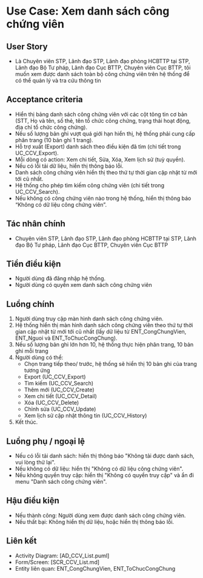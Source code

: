 # Use Case: Xem danh sách công chứng viên

## User Story
- Là Chuyên viên STP, Lãnh đạo STP, Lãnh đạo phòng HCBTTP tại STP, Lãnh đạo Bộ Tư pháp, Lãnh đạo Cục BTTP, Chuyên viên Cục BTTP, tôi muốn xem được danh sách toàn bộ công chứng viên trên hệ thống để có thể quản lý và tra cứu thông tin

## Acceptance criteria
- Hiển thị bảng danh sách công chứng viên với các cột tông tin cơ bản (STT, Họ và tên, số thẻ, tên tổ chức công chứng, trạng thái hoạt động, địa chỉ tổ chức công chứng).
- Nếu số lượng bản ghi vượt quá giới hạn hiển thị, hệ thống phải cung cấp phân trang (10 bản ghi 1 trang).
- Hỗ trợ xuất (Export) danh sách theo điều kiện đã tìm  (chi tiết trong UC_CCV_Export).
- Mỗi dòng có action: Xem chi tiết, Sửa, Xóa, Xem lịch sử (tuỳ quyền).  
- Nếu có lỗi tải dữ liệu, hiển thị thông báo lỗi.
- Danh sách công chứng viên hiển thị theo thứ tự thời gian cập nhật từ mới tới cũ nhất.
- Hệ thống cho phép tìm kiếm công chứng viên (chi tiết trong UC_CCV_Search).    
- Nếu không có công chứng viên nào trong hệ thống, hiển thị thông báo “Không có dữ liệu công chứng viên”.  

## Tác nhân chính
- Chuyên viên STP, Lãnh đạo STP, Lãnh đạo phòng HCBTTP tại STP, Lãnh đạo Bộ Tư pháp, Lãnh đạo Cục BTTP, Chuyên viên Cục BTTP

## Tiền điều kiện
- Người dùng đã đăng nhập hệ thống.
- Người dùng có quyền xem danh sách công chứng viên

## Luồng chính
1. Người dùng truy cập màn hình danh sách công chứng viên.
2. Hệ thống hiển thị màn hình danh sách công chứng viên theo thứ tự thời gian cập nhật từ mới tới cũ nhất (lấy dữ liệu từ ENT_CongChungVien, ENT_Nguoi và ENT_ToChucCongChung).
3. Nếu số lượng bản ghi lớn hơn 10, hệ thống thực hiện phân trang, 10 bản ghi mỗi trang
4. Người dùng có thể:
   - Chọn trang tiếp theo/ trước, hệ thống sẽ hiển thị 10 bản ghi của trang tương ứng
   - Export (UC_CCV_Export)
   - Tìm kiếm (UC_CCV_Search)
   - Thêm mới (UC_CCV_Create)
   - Xem chi tiết (UC_CCV_Detail)
   - Xóa (UC_CCV_Delete)
   - Chỉnh sửa (UC_CCV_Update)
   - Xem lịch sử cập nhật thông tin (UC_CCV_History)
5. Kết thúc.

## Luồng phụ / ngoại lệ
- Nếu có lỗi tải danh sách: hiển thị thông báo "Không tải được danh sách, vui lòng thử lại".
- Nếu không có dữ liệu: hiển thị "Không có dữ liệu công chứng viên".
- Nếu không quyền truy cập: hiển thị "Không có quyền truy cập" và ẩn đi menu "Danh sách công chứng viên".

## Hậu điều kiện
- Nếu thành công: Người dùng xem được danh sách công chứng viên.
- Nếu thất bại: Không hiển thị dữ liệu, hoặc hiển thị thông báo lỗi.

## Liên kết
- Activity Diagram: [AD_CCV_List.puml]
- Form/Screen: [SCR_CCV_List.md]
- Entity liên quan: ENT_CongChungVien, ENT_ToChucCongChung
